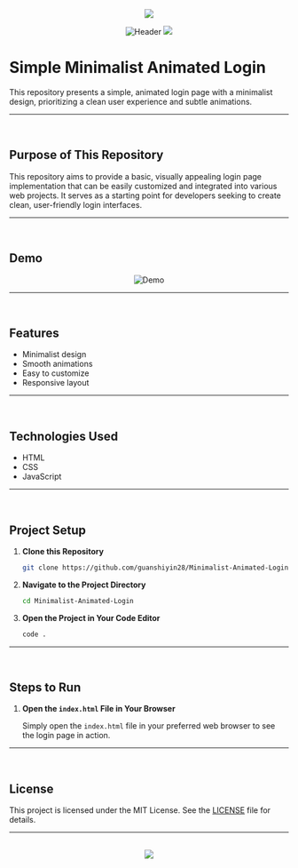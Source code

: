 <div align="center">

<img src="https://capsule-render.vercel.app/api?type=waving&height=70&color=100:7743DB,20:F0F0F0&section=footer&reversal=false&textBg=false&fontAlignY=50&descAlign=48&descAlignY=59"/>
  
![Header](https://github.com/user-attachments/assets/8af3797d-2ed5-4c20-8eb7-6c1652a293c7)
<img src="https://capsule-render.vercel.app/api?type=waving&height=70&color=20:7743DB,100:F0F0F0&section=header&reversal=false&textBg=false&fontAlignY=50&descAlign=48&descAlignY=59"/>

</div>



# Simple Minimalist Animated Login

This repository presents a simple, animated login page with a minimalist design, prioritizing a clean user experience and subtle animations.

<hr><br>

## Purpose of This Repository

This repository aims to provide a basic, visually appealing login page implementation that can be easily customized and integrated into various web projects. It serves as a starting point for developers seeking to create clean, user-friendly login interfaces.

<hr><br>

## Demo

<div align="center">
  
![Demo](https://github.com/user-attachments/assets/30860d53-43ab-48c0-b343-24c1285feabf)
</div>

<hr><br>

## Features

- Minimalist design
- Smooth animations
- Easy to customize
- Responsive layout

<hr><br>

## Technologies Used

- HTML
- CSS
- JavaScript

<hr><br>

## Project Setup

1. **Clone this Repository**

    ```bash
    git clone https://github.com/guanshiyin28/Minimalist-Animated-Login.git
    ```

2. **Navigate to the Project Directory**

    ```bash
    cd Minimalist-Animated-Login
    ```

3. **Open the Project in Your Code Editor**

    ```bash
    code .
    ```

<hr><br>

## Steps to Run

1. **Open the `index.html` File in Your Browser**

    Simply open the `index.html` file in your preferred web browser to see the login page in action.

<hr><br>

## License

This project is licensed under the MIT License. See the [LICENSE](LICENSE) file for details.

<hr><br>

<div align="center">
  <a href="https://www.instagram.com/guanshiyin_/">
     <img src="https://capsule-render.vercel.app/api?type=waving&height=200&color=20:7743DB,100:F0F0F0&section=footer&reversal=false&textBg=false&fontAlignY=50&descAlign=48&descAlignY=59"/>
  </a>
</div>
